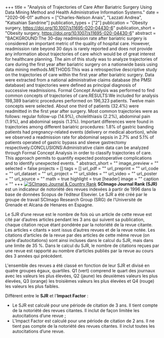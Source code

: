 +++
title = "Analysis of Trajectories of Care After Bariatric Surgery Using Data Mining Method and Health Administrative Information Systems."
date = "2020-06-01"
authors = ["Charles-Nelson Anais", "Lazzati Andrea", "Katsahian Sandrine"]
publication_types = ["2"]
publication = "Obesity surgery, https://doi.org/10.1007/s11695-020-04430-6"
publication_short = "Obesity surgery, https://doi.org/10.1007/s11695-020-04430-6"
abstract = "BACKGROUND:The 30-day readmission rate after bariatric surgery is considered an important metric of the quality of hospital care. However, readmission rate beyond 30 days is rarely reported and does not provide any information about trajectories of care which would be of great interest for healthcare planning. The aim of this study was to analyze trajectories of care during the first year after bariatric surgery on a nationwide basis using data mining methods.METHODS:This was a retrospective descriptive study on the trajectories of care within the first year after bariatric surgery. Data were extracted from a national administrative claims database (the PMSI database) and trajectories were defined as principal diagnosis of successive readmissions. Formal Concept Analysis was performed to find common concepts of trajectories of care.RESULTS:We included for analysis 198,389 bariatric procedures performed on 196,323 patients. Twelve main concepts were selected. About one third of patients (32.4%) were readmitted in the first year after surgery. Most common trajectories were as follows: regular follow-up (14.9%), cholelithiasis (2.2%), abdominal pain (1.9%), and abdominal sepsis (1.3%). Important differences were found in trajectories among different bariatric procedures: 1.8% of gastric banding patients had pregnancy-related events (delivery or medical abortion), while we observed a readmission rate for abdominal sepsis in 2.7% and 5.1% of patients operated of gastric bypass and sleeve gastrectomy respectively.CONCLUSIONS:Administrative claim data can be analyzed through Formal Concept Analysis in order to classify trajectories of care. This approach permits to quantify expected postoperative complications and to identify unexpected events. "
abstract_short = ""
image_preview = ""
selected = false
projects = []
tags = []
url_pdf = ""
url_preprint = ""
url_code = ""
url_dataset = ""
url_project = ""
url_slides = ""
url_video = ""
url_poster = ""
url_source = ""
math = true
highlight = true
[header]
image = ""
caption = ""
+++
<a href="https://www.scimagojr.com/journalsearch.php?q=22130&amp;tip=sid&amp;exact=no" title="SCImago Journal &amp; Country Rank"><img border="0" src="https://www.scimagojr.com/journal_img.php?id=22130" alt="SCImago Journal &amp; Country Rank"  /></a>
**SCImago Journal Rank (SJR)** est un indicateur de notoriété des revues indexées à partir de 1996 dans la base de données Scopus de l’éditeur Elsevier. Le SJR a été créé par le groupe de travail SCImago Research Group (SRG) de l’Université de Grenade et Alcana de Henares en Espagne.  
  
Le SJR d’une revue est le nombre de fois où un article de cette revue est cité par d’autres articles pendant les 3 ans qui suivent sa publication, chaque citation reçue étant pondérée par la notoriété de la revue citante. Les articles « citants » sont issus d’autres revues et de la revue notée. Les citations d’articles de la revue par des articles de cette même revue (on parle d’autocitations) sont ainsi incluses dans le calcul du SJR, mais dans une limite de 35 %. Dans le calcul du SJR, le nombre de citations reçues par une revue est rapporté au nombre d’articles publiés par la revue au cours des 3 années qui précèdent.  
  
L'ensemble des revues a été classé en fonction de leur SJR et divisé en quatre groupes égaux, quartiles. Q1 (vert) comprend le quart des journaux avec les valeurs les plus élevées, Q2 (jaune) les deuxièmes valeurs les plus élevées, Q3 (orange) les troisièmes valeurs les plus élevées et Q4 (rouge) les valeurs les plus faibles.  
  
Différent entre le **SJR** et l'**Impact Factor** :  
- Le SJR est calculé pour une période de citation de 3 ans. Il tient compte de la notoriété des revues citantes. Il inclut de façon limitée les autocitations d’une revue ;  
- L'Impact Factor est calculé pour une période de citation de 2 ans. Il ne tient pas compte de la notoriété des revues citantes. Il inclut toutes les autocitations d’une revue.
